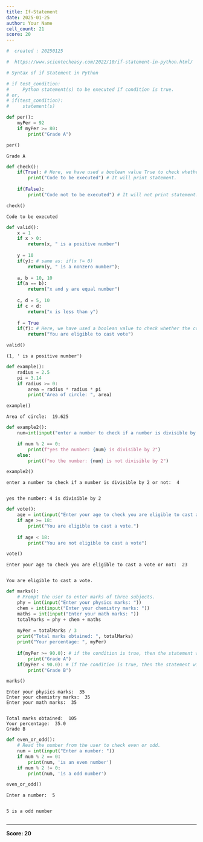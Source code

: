 ```yaml
---
title: If-Statement
date: 2025-01-25
author: Your Name
cell_count: 21
score: 20
---
```


```python
#  created : 20250125
```


```python
#  https://www.scientecheasy.com/2022/10/if-statement-in-python.html/
```


```python
# Syntax of if Statement in Python

```


```python
# if test_condition:
#     Python statement(s) to be executed if condition is true.
# or,
# if(test_condition):
#     statement(s)
```


```python
def per():
    myPer = 92
    if myPer >= 80:
        print("Grade A")
```


```python
per()
```

    Grade A



```python
def check():
    if(True): # Here, we have used a boolean value True to check whether the condition is true or not.
        print("Code to be executed") # It will print statement. 
    
    if(False): 
        print("Code not to be executed") # It will not print statement.
```


```python
check()
```

    Code to be executed



```python
def valid():
    x = 1
    if x > 0:
        return(x, " is a positive number")
    
    y = 10
    if(y): # same as: if(x != 0)
        return(y, " is a nonzero number");
    
    a, b = 10, 10
    if(a == b):
        return("x and y are equal number")
    
    c, d = 5, 10
    if c < d:
        return("x is less than y")
    
    f = True
    if(f): # Here, we have used a boolean value to check whether the condition is true or not.
        return("You are eligible to cast vote")
```


```python
valid()
```




    (1, ' is a positive number')




```python
def example():
    radius = 2.5
    pi = 3.14
    if radius >= 0:
        area = radius * radius * pi
        print("Area of circle: ", area)
```


```python
example()
```

    Area of circle:  19.625



```python
def example2():
    num=int(input("enter a number to check if a number is divisible by 2 or not: "))

    if num % 2 == 0:
        print(f"yes the number: {num} is divisible by 2")
    else:
        print(f"no the number: {num} is not divisible by 2")
```


```python
example2()
```

    enter a number to check if a number is divisible by 2 or not:  4


    yes the number: 4 is divisible by 2



```python
def vote():
    age = int(input("Enter your age to check you are eligible to cast a vote or not: "))
    if age >= 18:
        print("You are eligible to cast a vote.")
    
    if age < 18:
        print("You are not eligible to cast a vote")
```


```python
vote()
```

    Enter your age to check you are eligible to cast a vote or not:  23


    You are eligible to cast a vote.



```python
def marks():
    # Prompt the user to enter marks of three subjects.
    phy = int(input("Enter your physics marks: "))
    chem = int(input("Enter your chemistry marks: "))
    maths = int(input("Enter your math marks: "))
    totalMarks = phy + chem + maths
    
    myPer = totalMarks / 3
    print("Total marks obtained: ", totalMarks)
    print("Your percentage: ", myPer)
    
    if(myPer >= 90.0): # if the condition is true, then the statement will be displayed.
        print("Grade A")
    if(myPer < 90.0): # if the condition is true, then the statement will be displayed.
        print("Grade B")
```


```python
marks()
```

    Enter your physics marks:  35
    Enter your chemistry marks:  35
    Enter your math marks:  35


    Total marks obtained:  105
    Your percentage:  35.0
    Grade B



```python
def even_or_odd():
    # Read the number from the user to check even or odd.
    num = int(input("Enter a number: "))
    if num % 2 == 0:
        print(num, 'is an even number')
    if num % 2 != 0:
        print(num, 'is a odd number')
```


```python
even_or_odd()
```

    Enter a number:  5


    5 is a odd number



```python

```


---
**Score: 20**